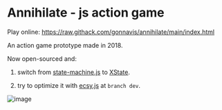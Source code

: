 # Annihilate - js action game

Play online: https://raw.githack.com/gonnavis/annihilate/main/index.html

An action game prototype made in 2018.

Now open-sourced and:

1. switch from <a href="https://github.com/jakesgordon/javascript-state-machine" target="_blank">state-machine.js</a> to <a href="https://github.com/statelyai/xstate" target="_blank">XState</a>.

2. try to optimize it with <a href="https://github.com/ecsyjs/ecsy" target="_blank">ecsy.js</a> at `branch dev`.

![image](https://user-images.githubusercontent.com/10785634/118347405-b6f14b80-b575-11eb-9269-38ef89051949.png)
